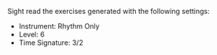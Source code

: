 Sight read the exercises generated with the following settings:

- Instrument: Rhythm Only
- Level: 6
- Time Signature: 3/2